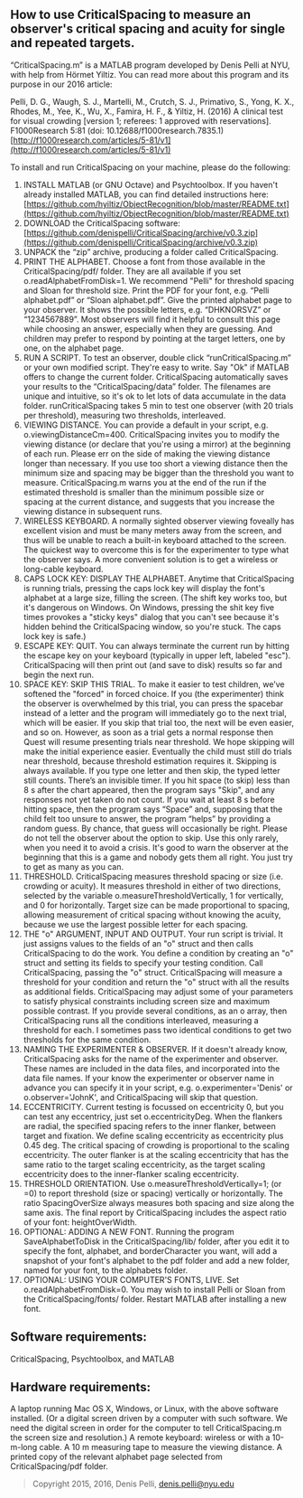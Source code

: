 ## How to use CriticalSpacing to measure an observer's critical spacing and acuity for single and repeated targets.

“CriticalSpacing.m” is a MATLAB program developed by Denis Pelli at NYU, with help from Hörmet Yiltiz. You can read more about this program and its purpose in our
2016 article:

Pelli, D. G., Waugh, S. J., Martelli, M., Crutch, S. J., Primativo, S., Yong, K. X., Rhodes, M., Yee, K., Wu, X., Famira, H. F., & Yiltiz, H. (2016) A clinical test for visual crowding [version 1; referees: 1 approved with reservations]. F1000Research 5:81 (doi: 10.12688/f1000research.7835.1) [http://f1000research.com/articles/5-81/v1](http://f1000research.com/articles/5-81/v1)

To install and run CriticalSpacing on your machine, please do the following:

1. INSTALL MATLAB (or GNU Octave) and Psychtoolbox. If you haven't
   already installed MATLAB, you can find detailed instructions here:
[https://github.com/hyiltiz/ObjectRecognition/blob/master/README.txt](https://github.com/hyiltiz/ObjectRecognition/blob/master/README.txt)
1. DOWNLOAD the CriticalSpacing software:
[https://github.com/denispelli/CriticalSpacing/archive/v0.3.zip](https://github.com/denispelli/CriticalSpacing/archive/v0.3.zip)
1. UNPACK the “zip” archive, producing a folder called CriticalSpacing.
1. PRINT THE ALPHABET. Choose a font from those available in the CriticalSpacing/pdf/ folder. They are all available if you set o.readAlphabetFromDisk=1. We recommend "Pelli" for threshold spacing and Sloan for threshold size. Print the PDF for your font, e.g. “Pelli alphabet.pdf” or “Sloan alphabet.pdf”. Give the printed alphabet page to your observer. It shows the possible letters, e.g. “DHKNORSVZ” or “1234567889”. Most observers will find it helpful to consult this page while choosing an answer, especially when they are guessing. And children may prefer to respond by pointing at the target letters, one by one, on the alphabet page.
1. RUN A SCRIPT. To test an observer, double click “runCriticalSpacing.m” or your own modified script. They're easy to write. Say "Ok" if MATLAB offers to change the current folder. CriticalSpacing automatically saves your results to the “CriticalSpacing/data” folder. The filenames are unique and intuitive, so it's ok to let lots of data accumulate in the data folder. runCriticalSpacing takes 5 min to test one observer (with 20 trials per threshold), measuring two thresholds, interleaved. 
1. VIEWING DISTANCE. You can provide a default in your script, e.g. o.viewingDistanceCm=400. CriticalSpacing invites you to modify the viewing distance (or declare that you're using a mirror) at the beginning of each run. Please err on the side of making the viewing distance longer than necessary. If you use too short a viewing distance then the minimum size and spacing may be bigger than the threshold you want to measure. CriticalSpacing.m warns you at the end of the run if the estimated threshold is smaller than the minimum possible size or spacing at the current distance, and suggests that you increase the viewing distance in subsequent runs.
1. WIRELESS KEYBOARD. A normally sighted observer viewing foveally has excellent vision and must be many meters away from the screen, and thus will be unable to reach a built-in keyboard attached to the screen. The quickest way to overcome this is for the experimenter to type what the observer says. A more convenient solution is to get a wireless or long-cable keyboard. 
1. CAPS LOCK KEY: DISPLAY THE ALPHABET. Anytime that CriticalSpacing is running trials, pressing the caps lock key will display the font's alphabet at a large size, filling the screen. (The shift key works too, but it's dangerous on Windows. On Windows, pressing the shit key five times provokes a "sticky keys" dialog that you can't see because it's hidden behind the CriticalSpacing window, so you're stuck. The caps lock key is safe.)
1. ESCAPE KEY: QUIT. You can always terminate the current run by hitting the escape key on your keyboard (typically in upper left, labeled "esc"). CriticalSpacing will then print out (and save to disk) results so far and begin the next run.
1. SPACE KEY: SKIP THIS TRIAL. To make it easier to test children, we’ve softened the "forced" in forced choice. If you (the experimenter) think the observer is overwhelmed by this trial, you can press the spacebar instead of a letter and the program will immediately go to the next trial, which will be easier. If you skip that trial too, the next will be even easier, and so on. However, as soon as a trial gets a normal response then Quest will resume presenting trials near threshold. We hope skipping will make the initial experience easier. Eventually the child must still do trials near threshold, because threshold estimation requires it. Skipping is always available. If you type one letter and then skip, the typed letter still counts. There’s an invisible timer. If you hit space (to skip) less than 8 s after the chart appeared, then the program says "Skip", and any responses not yet taken do not count. If you wait at least 8 s before hitting space, then the program says “Space” and, supposing that the child felt too unsure to answer, the program “helps” by providing a random guess. By chance, that guess will occasionally be right. Please do not tell the observer about the option to skip. Use this only rarely, when you need it to avoid a crisis. It's good to warn the observer at the beginning that this is a game and nobody gets them all right. You just try to get as many as you can.
1. THRESHOLD. CriticalSpacing measures threshold spacing or size (i.e. crowding or acuity). It measures threshold in either of two directions, selected by the variable o.measureThresholdVertically, 1 for vertically, and 0 for horizontally. Target size can be made proportional to spacing, allowing measurement of critical spacing without knowing the acuity, because we use the largest possible letter for each spacing.
1. THE "o" ARGUMENT, INPUT AND OUTPUT. Your run script is trivial. It just assigns values to the fields of an "o" struct and then calls CriticalSpacing to do the work. You define a condition by creating an "o" struct and setting its fields to specify your testing condition. Call CriticalSpacing, passing the "o" struct. CriticalSpacing will measure a threshold for your condition and return the "o" struct with all the results as additional fields. CriticalSpacing may adjust some of your parameters to satisfy physical constraints including screen size and maximum possible contrast. If you provide several conditions, as an o array, then CriticalSpacing runs all the conditions interleaved, measuring a threshold for each. I sometimes pass two identical conditions to get two thresholds for the same condition.
1. NAMING THE EXPERIMENTER & OBSERVER. If it doesn't already know, CriticalSpacing asks for the name of the experimenter and observer. These names are included in the data files, and incorporated into the data file names. If your know the experimenter or observer name in advance you can specify it in your script, e.g. o.experimenter='Denis' or o.observer='JohnK', and CriticalSpacing will skip that question.
1. ECCENTRICITY. Current testing is focussed on eccentricity 0, but you can test any eccentricy, just set o.eccentricityDeg.  When the flankers are radial, the specified spacing refers to the inner flanker, between target and fixation. We define scaling eccentricity as eccentricity plus 0.45 deg. The critical spacing of crowding is proportional to the scaling eccentricity. The outer flanker is at the scaling eccentricity that has the same ratio to the target scaling eccentricity, as the target scaling eccentricity does to the inner-flanker scaling eccentricity.
1. THRESHOLD ORIENTATION. Use o.measureThresholdVertically=1; (or =0) to report threshold (size or spacing) vertically or horizontally. The ratio SpacingOverSize always measures both spacing and size along the same axis. The final report by CriticalSpacing includes the aspect ratio of your font: heightOverWidth.
1. OPTIONAL: ADDING A NEW FONT. Running the program SaveAlphabetToDisk in the CriticalSpacing/lib/ folder, after you edit it to specify the font, alphabet, and borderCharacter you want, will add a snapshot of your font's alphabet to the pdf folder and add a new folder, named for your font, to the alphabets folder.
1. OPTIONAL: USING YOUR COMPUTER'S FONTS, LIVE. Set o.readAlphabetFromDisk=0. You may wish to install Pelli or Sloan from the CriticalSpacing/fonts/ folder. Restart MATLAB after installing a new font. 

## Software requirements:

CriticalSpacing, Psychtoolbox, and MATLAB

## Hardware requirements:

A laptop running Mac OS X, Windows, or Linux, with the above software installed. 
(Or a digital screen driven by a computer with such software. We need the digital screen in order for the computer to tell CriticalSpacing.m the screen size and resolution.)
A remote keyboard: wireless or with a 10-m-long cable.
A 10 m measuring tape to measure the viewing distance.
A printed copy of the relevant alphabet page selected from CriticalSpacing/pdf folder.


> Copyright 2015, 2016, Denis Pelli, denis.pelli@nyu.edu
